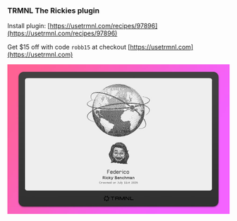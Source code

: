 ### TRMNL The Rickies plugin

Install plugin: [https://usetrmnl.com/recipes/97896](https://usetrmnl.com/recipes/97896)

Get $15 off with code `robb15` at checkout [https://usetrmnl.com](https://usetrmnl.com)

![](screenshot.jpg)